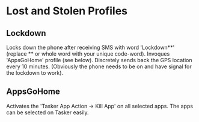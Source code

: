 # Lost and Stolen Profiles

## Lockdown

Locks down the phone after receiving SMS with word 'Lockdown**' (replace ** or whole word with your unique code-word). Invoques 'AppsGoHome' profile (see below). Discretely sends back the GPS location every 10 minutes. (Obviously the phone needs to be on and have signal for the lockdown to work).

## AppsGoHome

Activates the 'Tasker App Action -> Kill App' on all selected apps. The apps can be selected on Tasker easily.

